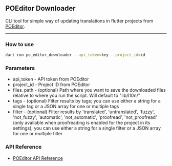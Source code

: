 ## POEditor Downloader
CLI tool for simple way of updating translations in flutter projects from [POEditor](https://poeditor.com/).

---
### How to use
```sh
dart run po_editor_downloader --api_token=key --project_id=id
```

### Parameters 
- api_token - API token from POEditor
- project_id - Project ID from POEditor
- files_path - (optional) Path where you want to save the downloaded files relative to where you run the script. Will default to "lib/l10n/"
- tags - (optional) Filter results by tags; you can use either a string for a single tag or a JSON array for one or multiple tags
- filter - (optional) Filter results by 'translated', 'untranslated', 'fuzzy', 'not_fuzzy', 'automatic', 'not_automatic', 'proofread', 'not_proofread' (only available when proofreading is enabled for the project in its settings); you can use either a string for a single filter or a JSON array for one or multiple filter

### API Reference
- [POEditor API Reference](https://poeditor.com/docs/api)
 
